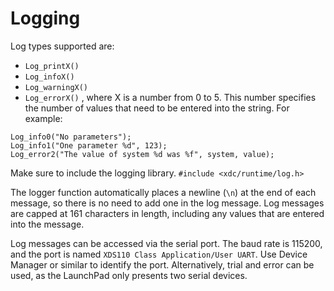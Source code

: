 # Logging

Log types supported are: 
- `Log_printX()`
- `Log_infoX()`
- `Log_warningX()`
- `Log_errorX()`
, where X is a number from 0 to 5. This number specifies the number of values that need to be entered into the string. For example:

```
Log_info0("No parameters");
Log_info1("One parameter %d", 123);
Log_error2("The value of system %d was %f", system, value);
```

Make sure to include the logging library.
`#include <xdc/runtime/log.h>`

The logger function automatically places a newline (`\n`) at the end of each message, so there is no need to add one in the log message.
Log messages are capped at 161 characters in length, including any values that are entered into the message.

Log messages can be accessed via the serial port. The baud rate is 115200, and the port is named `XDS110 Class Application/User UART`. Use Device Manager or similar to identify the port. Alternatively, trial and error can be used, as the LaunchPad only presents two serial devices.
